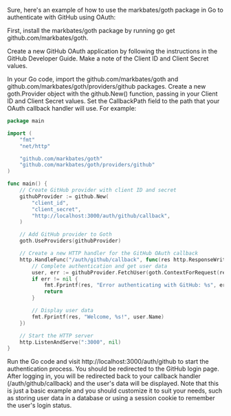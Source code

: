 Sure, here's an example of how to use the markbates/goth package in Go to authenticate with GitHub using OAuth:

First, install the markbates/goth package by running go get github.com/markbates/goth.

Create a new GitHub OAuth application by following the instructions in the GitHub Developer Guide. Make a note of the Client ID and Client Secret values.

In your Go code, import the github.com/markbates/goth and github.com/markbates/goth/providers/github packages. Create a new goth.Provider object 
with the github.New() function, passing in your Client ID and Client Secret values. Set the CallbackPath field to the path that your OAuth callback 
handler will use. For example:

```go
package main

import (
    "fmt"
    "net/http"

    "github.com/markbates/goth"
    "github.com/markbates/goth/providers/github"
)

func main() {
    // Create GitHub provider with client ID and secret
    githubProvider := github.New(
        "client_id",
        "client_secret",
        "http://localhost:3000/auth/github/callback",
    )

    // Add GitHub provider to Goth
    goth.UseProviders(githubProvider)

    // Create a new HTTP handler for the GitHub OAuth callback
    http.HandleFunc("/auth/github/callback", func(res http.ResponseWriter, req *http.Request) {
        // Complete authentication and get user data
        user, err := githubProvider.FetchUser(goth.ContextForRequest(req))
        if err != nil {
            fmt.Fprintf(res, "Error authenticating with GitHub: %s", err.Error())
            return
        }

        // Display user data
        fmt.Fprintf(res, "Welcome, %s!", user.Name)
    })

    // Start the HTTP server
    http.ListenAndServe(":3000", nil)
}
```

Run the Go code and visit http://localhost:3000/auth/github to start the authentication process. You should be redirected to the GitHub login page. 
After logging in, you will be redirected back to your callback handler (/auth/github/callback) and the user's data will be displayed.
Note that this is just a basic example and you should customize it to suit your needs, such as storing user data in a database or using a session 
cookie to remember the user's login status.

